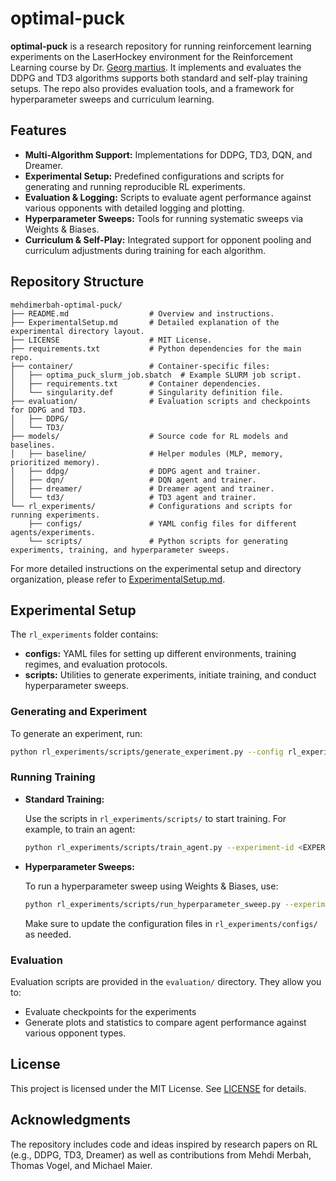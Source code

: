 # optimal-puck

**optimal-puck** is a research repository for running reinforcement learning experiments on the LaserHockey environment for the Reinforcement Learning course by Dr. [Georg martius](https://uni-tuebingen.de/fakultaeten/mathematisch-naturwissenschaftliche-fakultaet/fachbereiche/informatik/lehrstuehle/distributed-intelligence/team/prof-dr-georg-martius/). It implements and evaluates the DDPG and TD3  algorithms supports both standard and self-play training setups. The repo also provides evaluation tools, and a framework for hyperparameter sweeps and curriculum learning.

## Features

- **Multi-Algorithm Support:** Implementations for DDPG, TD3, DQN, and Dreamer.
- **Experimental Setup:** Predefined configurations and scripts for generating and running reproducible RL experiments.
- **Evaluation & Logging:** Scripts to evaluate agent performance against various opponents with detailed logging and plotting.
- **Hyperparameter Sweeps:** Tools for running systematic sweeps via Weights & Biases.
- **Curriculum & Self-Play:** Integrated support for opponent pooling and curriculum adjustments during training for each algorithm.

## Repository Structure

```
mehdimerbah-optimal-puck/
├── README.md                  # Overview and instructions.
├── ExperimentalSetup.md       # Detailed explanation of the experimental directory layout.
├── LICENSE                    # MIT License.
├── requirements.txt           # Python dependencies for the main repo.
├── container/                 # Container-specific files:
│   ├── optima_puck_slurm_job.sbatch  # Example SLURM job script.
│   ├── requirements.txt       # Container dependencies.
│   └── singularity.def        # Singularity definition file.
├── evaluation/                # Evaluation scripts and checkpoints for DDPG and TD3.
│   ├── DDPG/
│   └── TD3/
├── models/                    # Source code for RL models and baselines.
│   ├── baseline/              # Helper modules (MLP, memory, prioritized memory).
│   ├── ddpg/                  # DDPG agent and trainer.
│   ├── dqn/                   # DQN agent and trainer.
│   ├── dreamer/               # Dreamer agent and trainer.
│   └── td3/                   # TD3 agent and trainer.
└── rl_experiments/            # Configurations and scripts for running experiments.
    ├── configs/               # YAML config files for different agents/experiments.
    └── scripts/               # Python scripts for generating experiments, training, and hyperparameter sweeps.
```

For more detailed instructions on the experimental setup and directory organization, please refer to [ExperimentalSetup.md](./ExperimentalSetup.md).

## Experimental Setup

The `rl_experiments` folder contains:
- **configs:** YAML files for setting up different environments, training regimes, and evaluation protocols.
- **scripts:** Utilities to generate experiments, initiate training, and conduct hyperparameter sweeps.

### Generating and Experiment

To generate an experiment, run:  

```bash
python rl_experiments/scripts/generate_experiment.py --config rl_experiments/configs/<CONFIG_FILE>
```
  
### Running Training

- **Standard Training:**
  
  Use the scripts in `rl_experiments/scripts/` to start training. For example, to train an agent:
  
  ```bash
  python rl_experiments/scripts/train_agent.py --experiment-id <EXPERIMENT_ID>
  ```

- **Hyperparameter Sweeps:**

  To run a hyperparameter sweep using Weights & Biases, use:

  ```bash
  python rl_experiments/scripts/run_hyperparameter_sweep.py --experiment-id <EXPERIMENT_ID>
  ```

  Make sure to update the configuration files in `rl_experiments/configs/` as needed.

### Evaluation

Evaluation scripts are provided in the `evaluation/` directory. They allow you to:
- Evaluate checkpoints for the experiments
- Generate plots and statistics to compare agent performance against various opponent types.


## License

This project is licensed under the MIT License. See [LICENSE](./LICENSE) for details.

## Acknowledgments

The repository includes code and ideas inspired by research papers on RL (e.g., DDPG, TD3, Dreamer) as well as contributions from Mehdi Merbah, Thomas Vogel, and Michael Maier.
